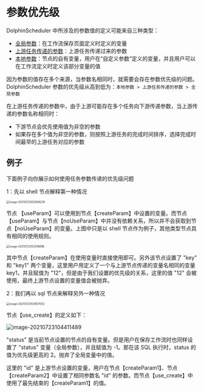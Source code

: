 # 参数优先级

DolphinScheduler 中所涉及的参数值的定义可能来自三种类型：

* [全局参数](global.md)：在工作流保存页面定义时定义的变量
* [上游任务传递的参数](context.md)：上游任务传递过来的参数
* [本地参数](local.md)：节点的自有变量，用户在“自定义参数”定义的变量，并且用户可以在工作流定义时定义该部分变量的值

因为参数的值存在多个来源，当参数名相同时，就需要会存在参数优先级的问题。DolphinScheduler 参数的优先级从高到低为：`本地参数 > 上游任务传递的参数 > 全局参数`

在上游任务传递的参数中，由于上游可能存在多个任务向下游传递参数，当上游传递的参数名称相同时：

* 下游节点会优先使用值为非空的参数
* 如果存在多个值为非空的参数，则按照上游任务的完成时间排序，选择完成时间最早的上游任务对应的参数

## 例子

下面例子向你展示如何使用任务参数传递的优先级问题

1：先以 shell 节点解释第一种情况

<img src="/img/globalParam/image-20210723102938239.png" alt="image-20210723102938239" style="zoom:50%;" />

节点 【useParam】可以使用到节点【createParam】中设置的变量。而节点 【useParam】与节点【noUseParam】中并没有依赖关系，所以并不会获取到节点【noUseParam】的变量。上图中只是以 shell 节点作为例子，其他类型节点具有相同的使用规则。

<img src="/img/globalParam/image-20210723103316896.png" alt="image-20210723103316896" style="zoom:50%;" />

其中节点【createParam】在使用变量时直接使用即可。另外该节点设置了 "key" 和 "key1" 两个变量，这里用户用定义了一个与上游节点传递的变量名相同的变量 key1，并且赋值为 "12"，但是由于我们设置的优先级的关系，这里的值 "12" 会被使用，最终上游节点设置的变量值会被抛弃。

2：我们再以 sql 节点来解释另外一种情况

<img src="/img/globalParam/image-20210723103937052.png" alt="image-20210723103937052" style="zoom:50%;" />

节点【use_create】的定义如下：

![image-20210723104411489](/img/globalParam/image-20210723104411489.png)

"status" 是当前节点设置的节点的自有变量。但是用户在保存工作流时也同样设置了 "status" 变量（全局参数），并且赋值为 -1。那在该 SQL 执行时，status 的值为优先级更高的 2。抛弃了全局变量中的值。

这里的 "id" 是上游节点设置的变量，用户在节点【createParam1】、节点【createParam2】中设置了相同参数名 "id" 的参数。而节点【use_create】中使用了最先结束的【createParam1】的值。
